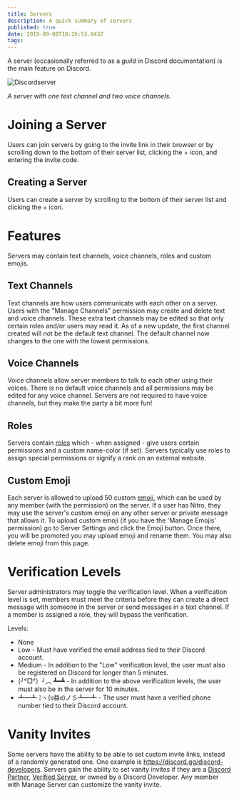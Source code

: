 ```yaml
---
title: Servers
description: A quick summary of servers
published: true
date: 2019-09-08T10:26:53.843Z
tags: 
---
```


A server (occasionally referred to as a *guild* in Discord documentation) is the main feature on Discord.


![Discordserver](/servers/discordserver.png "A Discord Server")

*A server with one text channel and two voice channels.*

# Joining a Server
Users can join servers by going to the invite link in their browser or by scrolling down to the bottom of their server list, clicking the + icon, and entering the invite code.
## Creating a Server
Users can create a server by scrolling to the bottom of their server list and clicking the + icon.

# Features
Servers may contain text channels, voice channels, roles and custom emojis.
## Text Channels
Text channels are how users communicate with each other on a server. Users with the "Manage Channels" permission may create and delete text and voice channels. These extra text channels may be edited so that only certain roles and/or users may read it. As of a new update, the first channel created will not be the default text channel. The default channel now changes to the one with the lowest permissions.

## Voice Channels
Voice channels allow server members to talk to each other using their voices. There is no default voice channels and all permissions may be edited for any voice channel. Servers are not required to have voice channels, but they make the party a bit more fun!
## Roles
Servers contain [roles](/roles) which - when assigned - give users certain permissions and a custom name-color (if set). Servers typically use roles to assign special permissions or signify a rank on an external website.

## Custom Emoji
Each server is allowed to upload 50 custom [emoji](/emoji), which can be used by any member (with the permission) on the server. If a user has Nitro, they may use the server's custom emoji on any other server or private message that allows it. To upload custom emoji (if you have the 'Manage Emojis' permission) go to Server Settings and click the Emoji button. Once there, you will be promoted you may upload emoji and rename them. You may also delete emoji from this page.
# Verification Levels
Server administrators may toggle the verification level. When a verification level is set, members must meet the criteria before they can create a direct message with someone in the server or send messages in a text channel. If a member is assigned a role, they will bypass the verification.

Levels:
* None
* Low - Must have verified the email address tied to their Discord account.
* Medium - In addition to the "Low" verification level, the user must also be registered on Discord for longer than 5 minutes.
* (╯°□°）╯︵ ┻━┻ - In addition to the above verification levels, the user must also be in the server for 10 minutes.
* ┻━┻ ﾐヽ(ಠ益ಠ)ノ彡┻━┻ - The user must have a verified phone number tied to their Discord account.

# Vanity Invites
Some servers have the ability to be able to set custom invite links, instead of a randomly generated one. One example is https://discord.gg/discord-developers. Servers gain the ability to set vanity invites if they are a [Discord Partner](/partner), [Verified Server](/verified-servers), or owned by a Discord Developer. Any member with Manage Server can customize the vanity invite.